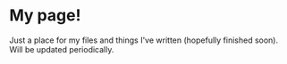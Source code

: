 # My page!

Just a place for my files and things I've written (hopefully finished soon). Will be updated periodically.
